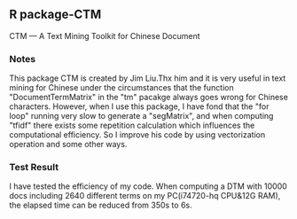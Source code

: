 ## R package-CTM
CTM — A Text Mining Toolkit for Chinese Document  

### Notes
This package CTM is created by Jim Liu.Thx him and it is very useful in text mining for Chinese under the circumstances 
that the function "DocumentTermMatrix" in the "tm" pacakge always goes wrong for Chinese characters. 
However, when I use this package, I have fond that the "for loop" running very slow to generate a "segMatrix", 
and when computing "tfidf" there exists some repetition calculation which influences the computational efficiency. 
So I improve his code by using vectorization operation and some other ways. 

### Test Result
I have tested the efficiency of my code. When computing a DTM with 10000 docs including 2640 different terms on my PC(i74720-hq CPU&12G RAM), the elapsed time can be  reduced from 350s to 6s.

